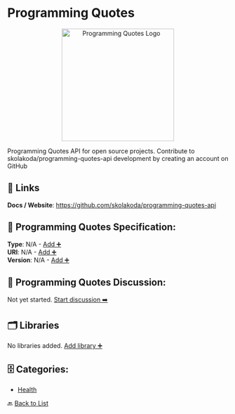 # Programming Quotes
<p align="center">
    <img width="256" src="https://raw.githubusercontent.com/apis-list/apis-list/main/apis/programming-quotes/logo_256x256.png" alt="Programming Quotes Logo"/>
</p>
Programming Quotes API for open source projects.  Contribute to skolakoda/programming-quotes-api development by creating an account on GitHub

##  🔗 Links
**Docs / Website**: https://github.com/skolakoda/programming-quotes-api

## 🧬 Programming Quotes Specification:
**Type**: N/A - [Add ➕](https://github.com/apis-list/apis-list/edit/main/apis.yaml#15797)  
**URI**: N/A - [Add ➕](https://github.com/apis-list/apis-list/edit/main/apis.yaml#15797)  
**Version**: N/A - [Add ➕](https://github.com/apis-list/apis-list/edit/main/apis.yaml#15797)

## 💬 Programming Quotes Discussion:
Not yet started. [Start discussion ➡️](https://github.com/apis-list/apis-list/discussions/new)

## 🗂️ Libraries

No libraries added. [Add library ➕](https://github.com/apis-list/apis-list/edit/main/apis.yaml#15797)    


## 🗄️ Categories:
- [Health](https://github.com/apis-list/apis-list#health-)

🔙  [Back to List](https://github.com/apis-list/apis-list)
